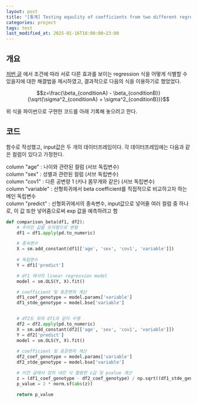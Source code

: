 ```yaml
---
layout: post
title: "[통계] Testing eqaulity of coefficients from two different regressions - 2"
categories: project
tags: test
last_modified_at: 2025-01-16T18:00:00~23:00
---  
```



<script type="text/javascript" async
        src="https://cdnjs.cloudflare.com/ajax/libs/mathjax/2.7.5/latest.js?config=TeX-MML-AM_CHTML">
</script>

<script type="text/x-mathjax-config">
    MathJax.Hub.Config({
        extensions: ["tex2jax.js"],
        jax: ["input/Tex", "ourput/HTML-CSS"],
        tex2jax: {
            inlineMath: [ ['$', '$'], ["\\(", "\\)"] ],
            displayMath: [ ['$$', '$$'], ["\\[", "\\]"] ],
            processEscapes: true
        },
        "HTML-CSS": { availableFonts: ["TeX"] }
    });
</script>



## 개요  
[저번 글](https://rlagksqls17.github.io/project/2024/11/30/LR_ztest.html) 에서 조건에 따라 서로 다른 효과를 보이는 regression 식을 어떻게 식별할 수 있을지에 대한 해결법을 제시하였고, 결과적으로 다음의 식을 이용하기로 했었었다.  

$$z=\frac{\beta_{conditionA} - \beta_{conditionB}}{\sqrt{\sigma^2_{conditionA} + \sigma^2_{conditionB}}}$$  

위 식을 파이썬으로 구현한 코드를 아래 기록해 놓으려고 한다.  

## 코드  

함수로 작성했고, input값은 두 개의 데이터프레임이다. 각 데이터프레임에는 다음과 같은 컬럼이 있다고 가정한다.  

column "age" : 나이와 관련된 컬럼 (서브 독립변수)  
column "sex" : 성별과 관련된 컬럼 (서브 독립변수)  
column "cov1" : 다른 공변량 1 (키나 몸무게와 같은)  (서브 독립변수)    
column "variable" : 선형회귀에서 beta coefficient를 직접적으로 비교하고자 하는 메인 독립변수  
column "predict" : 선형회귀에서의 종속변수, input값으로 넣어줄 여러 컬럼 중 하나로, 이 값 또한 넣어줌으로써 exp 값을 예측하려고 함  


```python  
def comparison_beta(df1, df2):
	# 주어진 값을 숫자형으로 변형
    df1 = df1.apply(pd.to_numeric) 

	# 종속변수
    X = sm.add_constant(df1[['age', 'sex', 'cov1', 'variable']])
    
	# 독립변수
	Y = df1['predict']

	# df1 에서의 linear regression model  
    model = sm.OLS(Y, X).fit()

	# coefficient 및 표준편차 계산
    df1_coef_genotype = model.params['variable']
    df1_stde_genotype = model.bse['variable']


	# df2도 위의 df1과 같이 수행
    df2 = df2.apply(pd.to_numeric)
    X = sm.add_constant(df2[['age', 'sex', 'cov1', 'variable']])
    Y = df2['predict']
    model = sm.OLS(Y, X).fit()
	
	# coefficient 및 표준편차 계산
    df2_coef_genotype = model.params['variable']
    df2_stde_genotype = model.bse['variable']

	# 이전 글에서 정의 내린 식 활용한 z값 및 pvalue 계산
    z = (df1_coef_genotype - df2_coef_genotype) / np.sqrt((df1_stde_genotype ** 2) + (df2_stde_genotype ** 2))
    p_value = 2 * norm.sf(abs(z))

    return p_value
```  


